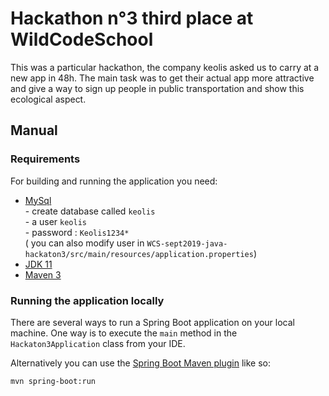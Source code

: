 # Hackathon n°3 third place at WildCodeSchool
This was a particular hackathon, the company keolis asked us to carry at a new app in 48h. The main task was to get their actual app more attractive and give a way to sign up people in public transportation and show this ecological aspect.

## Manual 
### Requirements

For building and running the application you need:

- [MySql](https://www.mysql.com/fr/)    
      - create database called `keolis`    
      - a user `keolis`  
      - password : `Keolis1234*`  
        ( you can also modify user in `WCS-sept2019-java-hackaton3/src/main/resources/application.properties`)
- [JDK 11](https://www.oracle.com/technetwork/java/javase/downloads/jdk11-downloads-5066655.html)
- [Maven 3](https://maven.apache.org)


### Running the application locally

There are several ways to run a Spring Boot application on your local machine. One way is to execute the `main` method in the `Hackaton3Application` class from your IDE.

Alternatively you can use the [Spring Boot Maven plugin](https://docs.spring.io/spring-boot/docs/current/reference/html/build-tool-plugins-maven-plugin.html) like so:

```shell
mvn spring-boot:run
```
